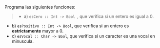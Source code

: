 Programa las siguientes funciones:

>* a) ```esCero :: Int -> Bool ```, que verifica si un entero es igual a 0.
* b) ```esPositivo :: Int -> Bool```, que verifica si un entero es **estrictamente** mayor a 0.
* c) ```esVocal :: Char -> Bool```, que verifica si un caracter es una vocal en minuscula.